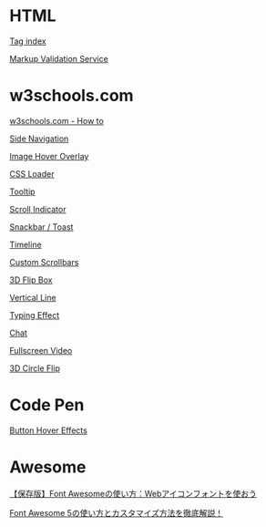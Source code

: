 
HTML
==================

[Tag index](https://www.tagindex.com/)

[Markup Validation Service](https://validator.w3.org/#validate_by_input)



w3schools.com
==================

[w3schools.com - How to](https://www.w3schools.com/howto/default.asp)

[Side Navigation](https://www.w3schools.com/howto/howto_js_sidenav.asp)

[Image Hover Overlay](https://www.w3schools.com/howto/howto_css_image_overlay.asp)

[CSS Loader](https://www.w3schools.com/howto/howto_css_loader.asp)

[Tooltip](https://www.w3schools.com/howto/howto_css_tooltip.asp)

[Scroll Indicator](https://www.w3schools.com/howto/howto_js_scroll_indicator.asp)

[Snackbar / Toast](https://www.w3schools.com/howto/howto_js_snackbar.asp)

[Timeline](https://www.w3schools.com/howto/howto_css_timeline.asp)

[Custom Scrollbars](https://www.w3schools.com/howto/howto_css_custom_scrollbar.asp)

[3D Flip Box](https://www.w3schools.com/howto/howto_css_flip_box.asp)

[Vertical Line](https://www.w3schools.com/howto/howto_css_vertical_line.asp)

[Typing Effect](https://www.w3schools.com/howto/howto_js_typewriter.asp)

[Chat](https://www.w3schools.com/howto/howto_css_chat.asp)

[Fullscreen Video](https://www.w3schools.com/howto/howto_css_fullscreen_video.asp)


[3D Circle Flip](https://codepen.io/cchen/pen/foEiG)


Code Pen
==================

[Button Hover Effects](https://codepen.io/kjbrum/pen/wBBLXx)



Awesome
==================

[【保存版】Font Awesomeの使い方：Webアイコンフォントを使おう](https://saruwakakun.com/html-css/basic/font-awesome)

[Font Awesome 5の使い方とカスタマイズ方法を徹底解説！](https://webdesign-trends.net/entry/8351)

<link rel="stylesheet" href="https://use.fontawesome.com/releases/v5.9.0/css/all.css" type="text/css" />
<link rel="stylesheet" href="https://cdnjs.cloudflare.com/ajax/libs/font-awesome-animation/0.0.10/font-awesome-animation.css" type="text/css" />
<script type="text/javascript" src="https://use.fontawesome.com/releases/v5.9.0/js/all.js"></script>


